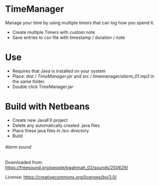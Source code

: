 # TimeManager
Manage your time by using multiple timers that can log how you spend it.
- Create multiple Timers with custom note
- Save entries to csv file with timestamp / duration / note

# Use
- Requires that Java is installed on your system
- Place:  dist / *TimeManager.jar*  and  src / timemanager/*alarm_01.mp3*  in the same folder.
- Double click TimeManager.jar

# Build with Netbeans
- Create new JavaFX project
- Delete any automatically created .java files
- Place these java files in /src directory
- Build




###### Alarm sound

Downloaded from: https://freesound.org/people/kwahmah_02/sounds/250629/

License: https://creativecommons.org/licenses/by/3.0/
